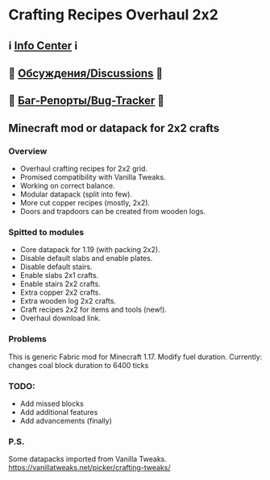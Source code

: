 # Crafting Recipes Overhaul 2x2

## ℹ️ [Info Center](https://github.com/hydra2s-info) ℹ️ 
## 💬 [Обсуждения/Discussions](https://github.com/hydra2s-info/about/discussions) 💬
## 🐞 [Баг-Репорты/Bug-Tracker](https://github.com/hydra2s-info/about/issues) 🐞

## Minecraft mod or datapack for 2x2 crafts

### Overview

- Overhaul crafting recipes for 2x2 grid.
- Promised compatibility with Vanilla Tweaks.
- Working on correct balance.
- Modular datapack (split into few).
- More cut copper recipes (mostly, 2x2).
- Doors and trapdoors can be created from wooden logs.

### Spitted to modules

- Core datapack for 1.19 (with packing 2x2).
- Disable default slabs and enable plates.
- Disable default stairs.
- Enable slabs 2x1 crafts.
- Enable stairs 2x2 crafts.
- Extra copper 2x2 crafts.
- Extra wooden log 2x2 crafts.
- Craft recipes 2x2 for items and tools (new!).
- Overhaul download link.

### Problems

This is generic Fabric mod for Minecraft 1.17. Modify fuel duration. 
Currently: changes coal block duration to 6400 ticks

### TODO:

- Add missed blocks
- Add additional features
- Add advancements (finally)

### P.S.

Some datapacks imported from Vanilla Tweaks.
https://vanillatweaks.net/picker/crafting-tweaks/

